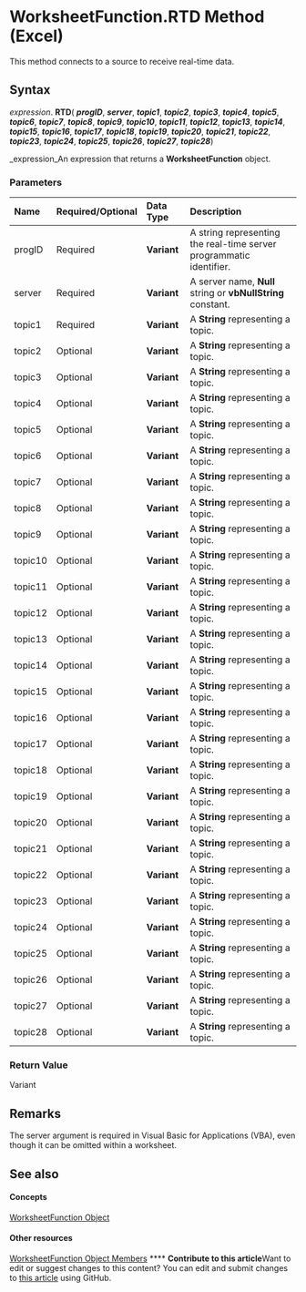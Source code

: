 
# WorksheetFunction.RTD Method (Excel)

This method connects to a source to receive real-time data.


## Syntax

 _expression_. **RTD**( **_progID_**,  **_server_**,  **_topic1_**,  **_topic2_**,  **_topic3_**,  **_topic4_**,  **_topic5_**,  **_topic6_**,  **_topic7_**,  **_topic8_**,  **_topic9_**,  **_topic10_**,  **_topic11_**,  **_topic12_**,  **_topic13_**,  **_topic14_**,  **_topic15_**,  **_topic16_**,  **_topic17_**,  **_topic18_**,  **_topic19_**,  **_topic20_**,  **_topic21_**,  **_topic22_**,  **_topic23_**,  **_topic24_**,  **_topic25_**,  **_topic26_**,  **_topic27_**,  **_topic28_**)

 _expression_An expression that returns a  **WorksheetFunction** object.


### Parameters



|**Name**|**Required/Optional**|**Data Type**|**Description**|
|:-----|:-----|:-----|:-----|
|progID|Required| **Variant**|A string representing the real-time server programmatic identifier.|
|server|Required| **Variant**|A server name,  **Null** string or **vbNullString** constant.|
|topic1|Required| **Variant**|A  **String** representing a topic.|
|topic2|Optional| **Variant**|A  **String** representing a topic.|
|topic3|Optional| **Variant**|A  **String** representing a topic.|
|topic4|Optional| **Variant**|A  **String** representing a topic.|
|topic5|Optional| **Variant**|A  **String** representing a topic.|
|topic6|Optional| **Variant**|A  **String** representing a topic.|
|topic7|Optional| **Variant**|A  **String** representing a topic.|
|topic8|Optional| **Variant**|A  **String** representing a topic.|
|topic9|Optional| **Variant**|A  **String** representing a topic.|
|topic10|Optional| **Variant**|A  **String** representing a topic.|
|topic11|Optional| **Variant**|A  **String** representing a topic.|
|topic12|Optional| **Variant**|A  **String** representing a topic.|
|topic13|Optional| **Variant**|A  **String** representing a topic.|
|topic14|Optional| **Variant**|A  **String** representing a topic.|
|topic15|Optional| **Variant**|A  **String** representing a topic.|
|topic16|Optional| **Variant**|A  **String** representing a topic.|
|topic17|Optional| **Variant**|A  **String** representing a topic.|
|topic18|Optional| **Variant**|A  **String** representing a topic.|
|topic19|Optional| **Variant**|A  **String** representing a topic.|
|topic20|Optional| **Variant**|A  **String** representing a topic.|
|topic21|Optional| **Variant**|A  **String** representing a topic.|
|topic22|Optional| **Variant**|A  **String** representing a topic.|
|topic23|Optional| **Variant**|A  **String** representing a topic.|
|topic24|Optional| **Variant**|A  **String** representing a topic.|
|topic25|Optional| **Variant**|A  **String** representing a topic.|
|topic26|Optional| **Variant**|A  **String** representing a topic.|
|topic27|Optional| **Variant**|A  **String** representing a topic.|
|topic28|Optional| **Variant**|A  **String** representing a topic.|

### Return Value

Variant


## Remarks

The server argument is required in Visual Basic for Applications (VBA), even though it can be omitted within a worksheet.


## See also


#### Concepts


 [WorksheetFunction Object](7b1d5639-363d-632c-2cf0-2232562646b6.md)
#### Other resources


 [WorksheetFunction Object Members](6811ca87-4b53-0bff-88c9-30bf7497879a.md)
****   **Contribute to this article**Want to edit or suggest changes to this content? You can edit and submit changes to  [this article](https://github.com/jhershey00/VBA_Excel_Test/OpenXMLCon/articles/1c3603d3-4f45-bd67-17f5-167685e3297c.md) using GitHub.

